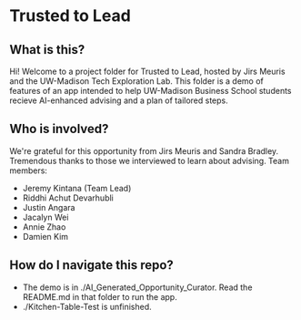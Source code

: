 # Trusted to Lead

## What is this?

Hi! Welcome to a project folder for Trusted to Lead, hosted by Jirs Meuris and the UW-Madison Tech Exploration Lab. This folder is a demo of features of an app intended to help UW-Madison Business School students recieve AI-enhanced advising and a plan of tailored steps.

## Who is involved?

We're grateful for this opportunity from Jirs Meuris and Sandra Bradley. Tremendous thanks to those we interviewed to learn about advising.
Team members:

- Jeremy Kintana (Team Lead)
- Riddhi Achut Devarhubli
- Justin Angara
- Jacalyn Wei
- Annie Zhao
- Damien Kim

## How do I navigate this repo?

- The demo is in ./AI_Generated_Opportunity_Curator. Read the README.md in that folder to run the app.
- ./Kitchen-Table-Test is unfinished.
